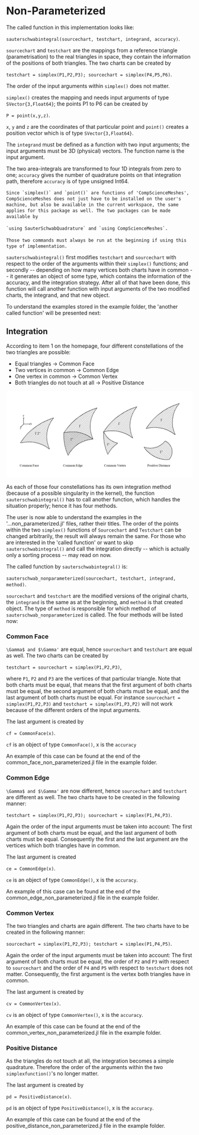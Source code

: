 # Non-Parameterized


The called function in this implementation looks like:

`sauterschwabintegral(sourcechart, testchart, integrand, accuracy)`.

`sourcechart` and `testchart` are the mappings from a reference triangle (parametrisation) to the real triangles in space, they contain the information of the positions of both triangles. The two charts can be created by

`testchart = simplex(P1,P2,P3); sourcechart = simplex(P4,P5,P6)`.

The order of the input arguments within `simplex()` does not matter.

`simplex()` creates the mapping and needs input arguments of type `SVector{3,Float64}`; the points P1 to P6 can be created by

`P = point(x,y,z)`.

`x`, `y` and `z` are the coordinates of that particular point and `point()` creates a position vector which is of type `SVector{3,Float64}`.

The `integrand` must be defined as a function with two input arguments; the input arguments must be 3D (physical)  vectors. The function name is the input argument.

The two area-integrals are transformed to four 1D integrals from zero to one; `accuracy` gives the number of quadrature points on that integration path, therefore `accuracy` is of type unsigned Int64.

```
Since `simplex()` and `point()` are functions of 'CompScienceMeshes', CompScienceMeshes does not just have to be installed on the user's machine, but also be available in the current workspace, the same applies for this package as well. The two packages can be made available by

`using SauterSchwabQuadrature` and `using CompScienceMeshes`.

Those two commands must always be run at the beginning if using this type of implementation.
```

`sauterschwabintegral()` first modifies `testchart` and `sourcechart` with respect to the order of the arguments within their `simplex()` functions; and secondly -- depending on how many vertices both charts have in common -- it generates an object of some type, which contains the information of the accuracy, and the integration strategy. After all of that have been done, this function will call another function with input arguments of the two modified charts, the integrand, and that new object.

To understand the examples stored in the example folder, the 'another called function' will be presented next:





## Integration

According to item 1 on the homepage, four different constellations of the two triangles are possible:
* Equal triangles $\to$ Common Face
* Two vertices in common $\to$ Common Edge
* One vertex in common $\to$ Common Vertex
* Both triangles do not touch at all $\to$ Positive Distance

![](assets/ubersicht.png)

As each of those four constellations has its own integration method (because of a possible singularity in the kernel), the function `sauterschwabintegral()` has to call another function, which handles the situation properly; hence it has four methods.

The user is now able to understand the examples in the '...non_parameterized.jl' files, rather their titles. The order of the points within the two `simplex()` functions of `Sourcechart` and `Testchart` can be changed arbitrarily, the result will always remain the same. For those who are interested in the 'called function' or want to skip `sauterschwabintegral()` and call the integration directly -- which is actually only a sorting process -- may read on now.  

The called function by `sauterschwabintegral()` is:

`sauterschwab_nonparameterized(sourcechart, testchart, integrand, method)`.

`sourcechart` and `testchart` are the modified versions of the original charts, the `integrand` is the same as at the beginning, and `method` is that created object. The type of `method` is responsible for which method of `sauterschwab_nonparameterized`  is called. The four methods will be listed now:


### Common Face

 ``\Gamma$ and $\Gamma'`` are equal, hence `sourcechart` and `testchart` are equal as well. The two charts can be created by

 `testchart = sourcechart = simplex(P1,P2,P3)`,

 where `P1`, `P2` and `P3` are the vertices of that particular triangle. Note that both charts must be equal, that means that the first argument of both charts must be equal, the second argument of both charts must be equal, and the last argument of both charts must be equal. For instance `sourcechart = simplex(P1,P2,P3)` and  `testchart = simplex(P1,P3,P2)` will not work because of the different orders of the input arguments.

 The last argument is created by

`cf = CommonFace(x)`.

`cf` is an object of type `CommonFace()`, x is the `accuracy`

An example of this case can be found at the end of the common_face_non_parameterized.jl file in the example folder.






### Common Edge

``\Gamma$ and $\Gamma'`` are now different, hence `sourcechart` and `testchart` are different as well. The two charts have to be created in the following manner:

`testchart = simplex(P1,P2,P3); sourcechart = simplex(P1,P4,P3)`.

Again the order of the input arguments must be taken into account: The first argument of both charts must be equal, and the last argument of both charts must be equal. Consequently the first and the last argument are the vertices which both triangles have in common.

The last argument is created

`ce = CommonEdge(x)`.

`ce` is an object of type `CommonEdge()`, x is the `accuracy`.

An example of this case can be found at the end of the common_edge_non_parameterized.jl file in the example folder.






### Common Vertex

The two triangles and charts are again different. The two charts have to be created in the following manner:

`sourcechart = simplex(P1,P2,P3); testchart = simplex(P1,P4,P5)`.

Again the order of the input arguments must be taken into account: The first argument of both charts must be equal, the order of `P2` and `P3` with respect to `sourcechart` and the order of `P4` and `P5` with respect to `testchart` does not matter.  Consequently, the first argument is the vertex both triangles have in common.

The last argument is created by

`cv = CommonVertex(x)`.

`cv` is an object of type `CommonVertex()`, x is the `accuracy`.

An example of this case can be found at the end of the common_vertex_non_parameterized.jl file in the example folder.






### Positive Distance

As the triangles do not touch at all, the integration becomes a simple quadrature. Therefore the order of the arguments within the two `simplexfunction()`'s no longer matter.

The last argument is created by

`pd = PositiveDistance(x)`.

`pd` is an object of type `PositiveDistance()`, x is the `accuracy`.

An example of this case can be found at the end of the positive_distance_non_parameterized.jl file in the example folder.
